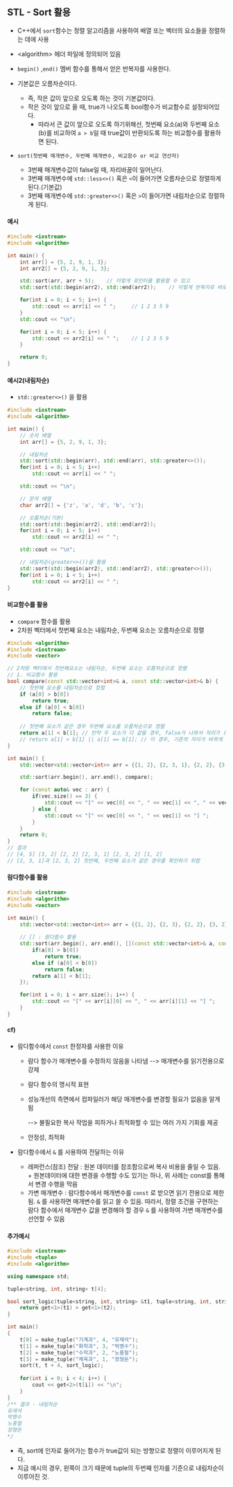 ## STL - Sort 활용

* C++에서 `sort`함수는 정렬 알고리즘을 사용하여 배열 또는 벡터의 요소들을 정렬하는 데에 사용

* <algorithm\> 헤더 파일에 정의되어 있음

* `begin()` ,`end()` 멤버 함수를 통해서 얻은 반복자를 사용한다.
* 기본값은 오름차순이다.
  * 즉, 작은 값이 앞으로 오도록 하는 것이 기본값이다.
  * 작은 것이 앞으로 올 때, true가 나오도록 bool함수가 비교함수로 설정되어있다.
    * 따라서 큰 값이 앞으로 오도록 하기위해선, 첫번째 요소(a)와 두번째 요소(b)를 비교하여 `a > b`일 때 true값이 반환되도록 하는 비교함수를 활용하면 된다.
* `sort(첫번째 매개변수, 두번째 매개변수, 비교함수 or 비교 연산자)`
  * 3번째 매개변수값이 false일 때, 자리바꿈이 일어난다.
  * 3번째 매개변수에 `std::less<>()` 혹은 `<`이 들어가면 오름차순으로 정렬하게 된다.(기본값)
  * 3번째 매개변수에 `std::greater<>()` 혹은 `>`이 들어가면 내림차순으로 정렬하게 된다.

#### 예시

```cpp
#include <iostream>
#include <algorithm>

int main() {
    int arr[] = {5, 2, 9, 1, 3};
    int arr2[] = {5, 2, 9, 1, 3};

    std::sort(arr, arr + 5);	// 이렇게 포인터를 활용할 수 있고
    std::sort(std::begin(arr2), std::end(arr2));	// 이렇게 반복자로 바로 할 수 도 있다.

    for(int i = 0; i < 5; i++) {
        std::cout << arr[i] << " ";		// 1 2 3 5 9
    }
    std::cout << "\n";

    for(int i = 0; i < 5; i++) {
        std::cout << arr2[i] << " ";	// 1 2 3 5 9
    }

    return 0;
}
```

#### 예시2(내림차순)

* `std::greater<>()` 을 활용

```cpp
#include <iostream>
#include <algorithm>

int main() {
    // 숫자 배열
    int arr[] = {5, 2, 9, 1, 3};

    // 내림차순
    std::sort(std::begin(arr), std::end(arr), std::greater<>());
    for(int i = 0; i < 5; i++)
        std::cout << arr[i] << " ";

    std::cout << "\n";

    // 문자 배열
    char arr2[] = {'z', 'a', 'd', 'b', 'c'};

    // 오름차순(기본)
    std::sort(std::begin(arr2), std::end(arr2));
    for(int i = 0; i < 5; i++)
        std::cout << arr2[i] << " ";

    std::cout << "\n";

    // 내림차순(greater<>())을 활용
    std::sort(std::begin(arr2), std::end(arr2), std::greater<>());
    for(int i = 0; i < 5; i++)
        std::cout << arr2[i] << " ";
}
```

#### 비교함수를 활용

* `compare` 함수를 활용
* 2차원 벡터에서 첫번째 요소는 내림차순, 두번째 요소는 오름차순으로 정렬

```cpp
#include <algorithm>
#include <iostream>
#include <vector>

// 2차원 벡터에서 첫번째요소는 내림차순, 두번째 요소는 오름차순으로 정렬
// 1. 비교함수 활용
bool compare(const std::vector<int>& a, const std::vector<int>& b) {
    // 첫번째 요소를 내림차순으로 정렬
    if (a[0] > b[0])
        return true;
    else if (a[0] < b[0])
        return false;
    
    // 첫번째 요소가 같은 경우 두번째 요소를 오름차순으로 정렬
    return a[1] < b[1]; // 만약 두 요소가 다 같을 경우, false가 나와서 자리가 유지된다.
  	// return a[1] < b[1] || a[1] == b[1]; // 이 경우, 기존의 자리가 바뀌게 된다.
}

int main() {
    std::vector<std::vector<int>> arr = {{1, 2}, {2, 3, 1}, {2, 2}, {3,2}, {4, 5}, {2, 3, 2}};

    std::sort(arr.begin(), arr.end(), compare);

    for (const auto& vec : arr) {
        if(vec.size() == 3) {
            std::cout << "[" << vec[0] << ", " << vec[1] << ", " << vec[2] << "] ";
        } else {
            std::cout << "[" << vec[0] << ", " << vec[1] << "] ";
        }
    }
    return 0;
}
// 결과
// [4, 5] [3, 2] [2, 2] [2, 3, 1] [2, 3, 2] [1, 2]
// [2, 3, 1]과 [2, 3, 2] 첫번째, 두번째 요소가 같은 경우를 확인하기 위함
```

#### 람다함수를 활용

```cpp
#include <iostream>
#include <algorithm>
#include <vector>

int main() {
    std::vector<std::vector<int>> arr = {{1, 2}, {2, 3}, {2, 2}, {3, 2}, {4, 5}};
		
  	// [] : 람다함수 활용
    std::sort(arr.begin(), arr.end(), [](const std::vector<int>& a, const std::vector<int>& b) {
        if(a[0] > b[0])
            return true;
        else if (a[0] < b[0])
            return false;
        return a[1] < b[1];
    });

    for(int i = 0; i < arr.size(); i++) {
        std::cout << "[" << arr[i][0] << ", " << arr[i][1] << "] "; 
    }
}
```

#### cf)

* 람다함수에서 `const` 한정자를 사용한 이유

  * 람다 함수가 매개변수를 수정하지 않음을 나타냄 --> 매개변수를 읽기전용으로 강제

  * 람다 함수의 명시적 표현

  * 성능개선의 측면에서 컴파일러가 해당 매개변수를 변경할 필요가 없음을 알게됨

    --> 불필요한 복사 작업을 피하거나 최적화할 수 있는 여러 가지 기회를 제공

  * 안정성, 최적화

* 람다함수에서 `&` 를 사용하여 전달하는 이유

  * 레퍼런스(참조) 전달 : 원본 데이터를 참조함으로써 복사 비용을 줄일 수 있음. + 원본데이터에 대한 변경을 수행할 수도 있기는 하나, 위 사례는 const를 통해서 변경 수행을 막음
  * 가변 매개변수 : 람다함수에서 매개변수를  `const` 로 받으면 읽기 전용으로 제한됨. `&` 를 사용하면 매개변수를 읽고 쓸 수 있음. 따라서, 정렬 조건을 구현하는 람다 함수에서 매개변수 값을 변경해야 할 경우 `&` 를 사용하여 가변 매개변수를 선언할 수 있음 

#### 추가예시

```CPP
#include <iostream>
#include <tuple>
#include <algorithm>

using namespace std;

tuple<string, int, string> t[4];

bool sort_logic(tuple<string, int, string> &t1, tuple<string, int, string> &t2) {
    return get<1>(t1) > get<1>(t2);
}

int main()
{
    t[0] = make_tuple("기계과", 4, "유재석");
    t[1] = make_tuple("화학과", 3, "박명수");
    t[2] = make_tuple("수학과", 2, "노홍철");
    t[3] = make_tuple("체육과", 1, "정형돈");
    sort(t, t + 4, sort_logic);
    
    for(int i = 0; i < 4; i++) {
        cout << get<2>(t[i]) << "\n";
    }
}
/** 결과 - 내림차순
유재석
박명수
노홍철
정형돈
*/
```

* 즉, sort에 인자로 들어가는 함수가 true값이 되는 방향으로 정렬이 이루어지게 된다.
* 지금 예시의 경우, 왼쪽이 크기 때문에 tuple의 두번째 인자를 기준으로 내림차순이 이루어진 것.
